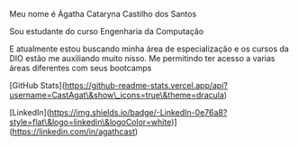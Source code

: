 Meu nome é Ágatha Cataryna Castilho dos Santos 



Sou estudante do curso Engenharia da Computação 

E atualmente estou buscando minha área de especialização e os cursos da DIO estão me auxiliando muito nisso. Me permitindo ter acesso a varias áreas diferentes com seus bootcamps



\[GitHub Stats](https://github-readme-stats.vercel.app/api?username=CastAgat\&show\_icons=true\&theme=dracula) 



\[LinkedIn](https://img.shields.io/badge/-LinkedIn-0e76a8?style=flat\&logo=linkedin\&logoColor=white)](https://linkedin.com/in/agathcast)

